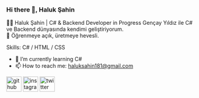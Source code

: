 ### Hi there 👋, Haluk Şahin
👨‍💻 Haluk Şahin | C# & Backend Developer in Progress
Gençay Yıldız ile C# ve Backend dünyasında kendimi geliştiriyorum.
<br>
🚀 Öğrenmeye açık, üretmeye hevesli.

Skills: C# / HTML / CSS

- 🌱 I’m currently learning C# 
- 📫 How to reach me: haluksahin181@gmail.com 


[<img src='https://cdn.jsdelivr.net/npm/simple-icons@3.0.1/icons/github.svg' alt='github' height='40'>](https://github.com/haluksahin1)  [<img src='https://cdn.jsdelivr.net/npm/simple-icons@3.0.1/icons/instagram.svg' alt='instagram' height='40'>](https://www.instagram.com/haluksahinn/)  [<img src='https://cdn.jsdelivr.net/npm/simple-icons@3.0.1/icons/twitter.svg' alt='twitter' height='40'>](https://twitter.com/haluk_sahinn)  

